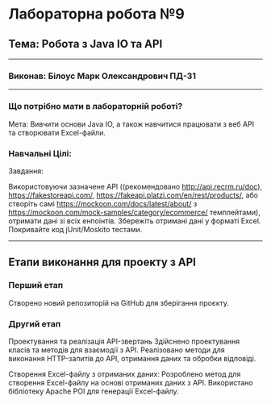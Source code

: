 # Лабораторна робота №9
## Тема: Робота з Java IO та API
____________

### Виконав: Білоус Марк Олександрович ПД-31

____________


### Що потрібно мати в лабораторній роботі?

Мета: Вивчити основи Java IO, а також навчитися працювати з веб API та створювати Excel-файли.

### Навчальні Цілі:
Завдання:

Використовуючи зазначене API ((рекомендовано http://api.recrm.ru/doc), https://fakestoreapi.com/, https://fakeapi.platzi.com/en/rest/products/, aбо створіть самі https://mockoon.com/docs/latest/about/ з https://mockoon.com/mock-samples/category/ecommerce/ темплейтами), отримати дані зі всіх енпоінтів.
Збережіть отримані дані у форматі Excel.
Покривайте код jUnit/Moskito тестами.


-------

## Етапи виконання для проекту з API

### Перший етап

Створено новий репозиторій на GitHub для зберігання проєкту.

### Другий етап

Проектування та реалізація API-звертань
Здійснено проектування класів та методів для взаємодії з API.
Реалізовано методи для виконання HTTP-запитів до API, отримання даних та обробки відповіді.

Створення Excel-файлу з отриманих даних:
Розроблено метод для створення Excel-файлу на основі отриманих даних з API.
Використано бібліотеку Apache POI для генерації Excel-файлу.

